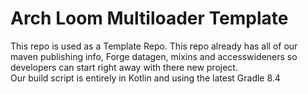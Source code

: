 # Arch Loom Multiloader Template
This repo is used as a Template Repo.  This repo already has all of our maven publishing info, Forge datagen,
mixins and accesswideners so developers can start right away with there new project.  
Our build script is entirely in Kotlin and using the latest Gradle 8.4
